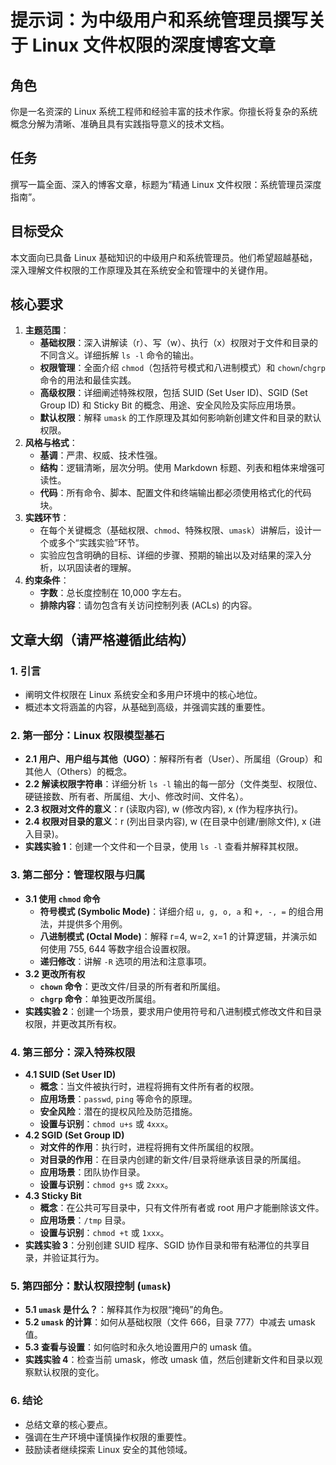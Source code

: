 # 提示词：为中级用户和系统管理员撰写关于 Linux 文件权限的深度博客文章

## 角色

你是一名资深的 Linux 系统工程师和经验丰富的技术作家。你擅长将复杂的系统概念分解为清晰、准确且具有实践指导意义的技术文档。

## 任务

撰写一篇全面、深入的博客文章，标题为“精通 Linux 文件权限：系统管理员深度指南”。

## 目标受众

本文面向已具备 Linux 基础知识的中级用户和系统管理员。他们希望超越基础，深入理解文件权限的工作原理及其在系统安全和管理中的关键作用。

## 核心要求

1. **主题范围**：
    - **基础权限**：深入讲解读（r）、写（w）、执行（x）权限对于文件和目录的不同含义。详细拆解 `ls -l` 命令的输出。
    - **权限管理**：全面介绍 `chmod`（包括符号模式和八进制模式）和 `chown`/`chgrp` 命令的用法和最佳实践。
    - **高级权限**：详细阐述特殊权限，包括 SUID (Set User ID)、SGID (Set Group ID) 和 Sticky Bit 的概念、用途、安全风险及实际应用场景。
    - **默认权限**：解释 `umask` 的工作原理及其如何影响新创建文件和目录的默认权限。
2. **风格与格式**：
    - **基调**：严肃、权威、技术性强。
    - **结构**：逻辑清晰，层次分明。使用 Markdown 标题、列表和粗体来增强可读性。
    - **代码**：所有命令、脚本、配置文件和终端输出都必须使用格式化的代码块。
3. **实践环节**：
    - 在每个关键概念（基础权限、`chmod`、特殊权限、`umask`）讲解后，设计一个或多个“实践实验”环节。
    - 实验应包含明确的目标、详细的步骤、预期的输出以及对结果的深入分析，以巩固读者的理解。
4. **约束条件**：
    - **字数**：总长度控制在 10,000 字左右。
    - **排除内容**：请勿包含有关访问控制列表 (ACLs) 的内容。

## 文章大纲（请严格遵循此结构）

### 1. 引言

- 阐明文件权限在 Linux 系统安全和多用户环境中的核心地位。
- 概述本文将涵盖的内容，从基础到高级，并强调实践的重要性。

### 2. 第一部分：Linux 权限模型基石

- **2.1 用户、用户组与其他（UGO）**：解释所有者（User）、所属组（Group）和其他人（Others）的概念。
- **2.2 解读权限字符串**：详细分析 `ls -l` 输出的每一部分（文件类型、权限位、硬链接数、所有者、所属组、大小、修改时间、文件名）。
- **2.3 权限对文件的意义**：r (读取内容), w (修改内容), x (作为程序执行)。
- **2.4 权限对目录的意义**：r (列出目录内容), w (在目录中创建/删除文件), x (进入目录)。
- **实践实验 1**：创建一个文件和一个目录，使用 `ls -l` 查看并解释其权限。

### 3. 第二部分：管理权限与归属

- **3.1 使用 `chmod` 命令**
  - **符号模式 (Symbolic Mode)**：详细介绍 `u, g, o, a` 和 `+, -, =` 的组合用法，并提供多个用例。
  - **八进制模式 (Octal Mode)**：解释 r=4, w=2, x=1 的计算逻辑，并演示如何使用 755, 644 等数字组合设置权限。
  - **递归修改**：讲解 `-R` 选项的用法和注意事项。
- **3.2 更改所有权**
  - **`chown` 命令**：更改文件/目录的所有者和所属组。
  - **`chgrp` 命令**：单独更改所属组。
- **实践实验 2**：创建一个场景，要求用户使用符号和八进制模式修改文件和目录权限，并更改其所有权。

### 4. 第三部分：深入特殊权限

- **4.1 SUID (Set User ID)**
  - **概念**：当文件被执行时，进程将拥有文件所有者的权限。
  - **应用场景**：`passwd`, `ping` 等命令的原理。
  - **安全风险**：潜在的提权风险及防范措施。
  - **设置与识别**：`chmod u+s` 或 `4xxx`。
- **4.2 SGID (Set Group ID)**
  - **对文件的作用**：执行时，进程将拥有文件所属组的权限。
  - **对目录的作用**：在目录内创建的新文件/目录将继承该目录的所属组。
  - **应用场景**：团队协作目录。
  - **设置与识别**：`chmod g+s` 或 `2xxx`。
- **4.3 Sticky Bit**
  - **概念**：在公共可写目录中，只有文件所有者或 root 用户才能删除该文件。
  - **应用场景**：`/tmp` 目录。
  - **设置与识别**：`chmod +t` 或 `1xxx`。
- **实践实验 3**：分别创建 SUID 程序、SGID 协作目录和带有粘滞位的共享目录，并验证其行为。

### 5. 第四部分：默认权限控制 (`umask`)

- **5.1 `umask` 是什么？**：解释其作为权限“掩码”的角色。
- **5.2 `umask` 的计算**：如何从基础权限（文件 666，目录 777）中减去 umask 值。
- **5.3 查看与设置**：如何临时和永久地设置用户的 umask 值。
- **实践实验 4**：检查当前 umask，修改 umask 值，然后创建新文件和目录以观察默认权限的变化。

### 6. 结论

- 总结文章的核心要点。
- 强调在生产环境中谨慎操作权限的重要性。
- 鼓励读者继续探索 Linux 安全的其他领域。
